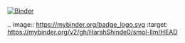 [![Binder](https://mybinder.org/badge_logo.svg)](https://mybinder.org/v2/gh/HarshShinde0/smol-llm/HEAD)

.. image:: https://mybinder.org/badge_logo.svg
 :target: https://mybinder.org/v2/gh/HarshShinde0/smol-llm/HEAD
